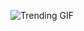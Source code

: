 
<!-- GIF_SECTION -->
![Trending GIF](https://media4.giphy.com/media/v1.Y2lkPThiYjIxNzcyOXMyaWV6dHZ1cmRjdG1kaHcxbm54OXA0eTF3OG40c2owdTRhMms0OCZlcD12MV9naWZzX3NlYXJjaCZjdD1n/scZPhLqaVOM1qG4lT9/giphy.gif)
<!-- END_GIF_SECTION -->

